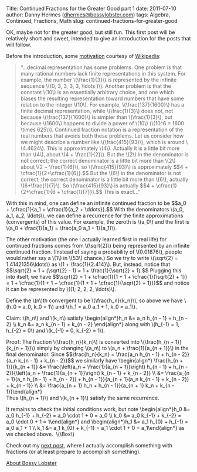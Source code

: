 Title: Continued Fractions for the Greater Good part 1
date: 2011-07-10
author: Danny Hermes (dhermes@bossylobster.com)
tags: Algebra, Continued, Fractions, Math
slug: continued-fractions-for-greater-good

OK, maybe not for the greater good, but still fun. This first post will
be relatively short and sweet, intended to give an introduction for the
posts that will follow.  
  
Before the introduction, some
[motivation](http://en.wikipedia.org/wiki/Continued_fraction#Motivation)
courtesy of [Wikipedia](http://en.wikipedia.org/wiki/Main_Page):  

<div>

> “...decimal representation has some problems. One problem is that many
> rational numbers lack finite representations in this system. For
> example, the number \\(\\frac{1}{3}\\) is represented by the infinite
> sequence \\((0, 3, 3, 3, 3, \\ldots )\\). Another problem is that the
> constant \\(10\\) is an essentially arbitrary choice, and one which
> biases the resulting representation toward numbers that have some
> relation to the integer \\(10\\). For example, \\(\\frac{137}{1600}\\)
> has a finite decimal representation, while \\(\\frac{1}{3}\\) does
> not, not because \\(\\frac{137}{1600}\\) is simpler than
> \\(\\frac{1}{3}\\), but because \\(1600\\) happens to divide a power
> of \\(10\\) (\\(10\^6 = 1600 \\times 625\\)). Continued fraction
> notation is a representation of the real numbers that avoids both
> these problems. Let us consider how we might describe a number like
> \\(\\frac{415}{93}\\), which is around \\(4.4624\\). This is
> approximately \\(4\\). Actually it is a little bit more than \\(4\\),
> about \\(4 + \\frac{1}{2}\\). But the \\(2\\) in the denominator is
> not correct; the correct denominator is a little bit more
> than \\(2\\)  about \\(2 + \\frac{1}{6}\\),
> so \\(\\frac{415}{93}\\) is approximately \$\$4 +
> \\cfrac{1}{2+\\cfrac{1}{6}}.\$\$ But the \\(6\\) in the denominator is
> not correct; the correct denominator is a little bit more than
> \\(6\\), actually \\(6+\\frac{1}{7}\\). So \\(\\frac{415}{93}\\) is
> actually \$\$4 + \\cfrac{1}{2+\\cfrac{1}{6 + \\cfrac{1}{7}}}.\$\$ This
> is exact...”

With this in mind, one can define an infinite continued fraction to be
\$\$a\_0 + \\cfrac{1}{a\_1 + \\cfrac{1}{a\_2 + \\ddots}}.\$\$ With the
denominators \\(a\_0, a\_1, a\_2, \\ldots\\), we can define a recurrence
for the finite approximations (convergents) of this value. For example,
the zeroth is \\(a\_0\\) and the first is \\(a\_0 + \\frac{1}{a\_1} =
\\frac{a\_0 a\_1 + 1}{a\_1}\\).  
  
The other motivation (the one I actually learned first in real life) for
continued fractions comes from \\(\\sqrt{2}\\) being represented by an
infinite continued fraction. (Instead of saying a probability of
\\(0.01876\\), people would rather say a \\(1\\) in \\(53\\) chance.) So
we try to write \\(\\sqrt{2} = 1.41421356\\ldots\\) as \\(1 +
\\frac{1}{2.414}\\). But, instead, notice that \$\$\\sqrt{2} = 1 +
(\\sqrt{2} - 1) = 1 + \\frac{1}{\\sqrt{2} + 1}.\$\$ Plugging this into
itself, we have \$\$\\sqrt{2} = 1 + \\cfrac{1}{1 + 1 +
\\cfrac{1}{\\sqrt{2} + 1}} = 1 + \\cfrac{1}{1 + 1 + \\cfrac{1}{1 + 1 +
\\cfrac{1}{\\sqrt{2} + 1}}}\$\$ and notice it can be represented by
\\((1; 2, 2, 2, \\ldots)\\).  
  
Define the \\(n\\)th convergent to be \\(\\frac{h\_n}{k\_n}\\), so above
we have \\(h\_0 = a\_0, k\_0 = 1\\) and \\(h\_1 = a\_0 a\_1 + 1, k\_0 =
a\_1\\).  
  
Claim: \\(h\_n\\) and \\(k\_n\\) satisfy \\begin{align\*}h\_n &= a\_n
h\_{n - 1} + h\_{n - 2} \\\\ k\_n &= a\_n k\_{n - 1} + k\_{n -
2} \\end{align\*} along with \\(h\_{-1} = 1, h\_{-2} = 0\\) and
\\(k\_{-1} = 0, k\_{-2} = 1\\).  
  
Proof: The fraction \\(\\frac{h\_n}{k\_n}\\) is converted
into \\(\\frac{h\_{n + 1}}{k\_{n + 1}}\\) simply by changing \\(a\_n\\)
to \\(a\_n + \\frac{1}{a\_{n + 1}}\\) in the final denominator.
Since \$\$\\frac{h\_n}{k\_n} = \\frac{a\_n h\_{n - 1} + h\_{n - 2}}{a\_n
k\_{n - 1} + k\_{n - 2}}\$\$ we similarly have
\\begin{align\*} \\frac{h\_{n + 1}}{k\_{n + 1}} &= \\frac{\\left(a\_n +
\\frac{1}{a\_{n + 1}}\\right) h\_{n - 1} + h\_{n - 2}}{\\left(a\_n +
\\frac{1}{a\_{n + 1}}\\right) k\_{n - 1} + k\_{n - 2}} \\\\ &=
\\frac{a\_{n + 1}(a\_n h\_{n - 1} + h\_{n - 2}) + h\_{n - 1}}{a\_{n +
1}(a\_n k\_{n - 1} + k\_{n - 2}) + k\_{n - 1}} \\\\ &= \\frac{a\_{n + 1}
h\_n + h\_{n - 1}}{a\_{n + 1} k\_n + k\_{n - 1}}\\end{align\*}  
Thus \\(h\_{n + 1}\\) and \\(k\_{n + 1}\\) satisfy the same recurrence.  
  
It remains to check the initial conditions work, but note
\\begin{align\*}h\_0 &= a\_0 h\_{-1} + h\_{-2} = a\_0 \\cdot 1 + 0 =
a\_0 \\\\ k\_0 &= a\_0 k\_{-1} + k\_{-2} = a\_0 \\cdot 0 + 1 =
1\\end{align\*} and \\begin{align\*}h\_1 &= a\_1 h\_{0} + h\_{-1} = a\_0
a\_1 + 1 \\\\ k\_1 &= a\_1 k\_{0} + k\_{-1} = a\_1 \\cdot 1 + 0 =
a\_1\\end{align\*} as we checked above.  \\(\\Box\\)  
  
Check out my [next
post](http://blog.bossylobster.com/2011/07/continued-fraction-expansions-of.html),
where I actually accomplish something with fractions (or at least
prepare to accomplish something).

</div>

[About Bossy Lobster](https://profiles.google.com/114760865724135687241)

</p>

